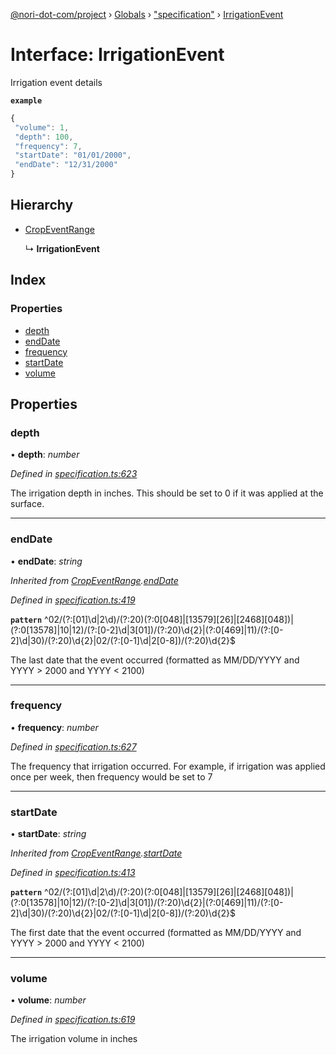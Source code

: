 [@nori-dot-com/project](../README.md) › [Globals](../globals.md) › ["specification"](../modules/_specification_.md) › [IrrigationEvent](_specification_.irrigationevent.md)

# Interface: IrrigationEvent

Irrigation event details

**`example`** 

```js
{
 "volume": 1,
 "depth": 100,
 "frequency": 7,
 "startDate": "01/01/2000",
 "endDate": "12/31/2000"
}
```

## Hierarchy

* [CropEventRange](_specification_.cropeventrange.md)

  ↳ **IrrigationEvent**

## Index

### Properties

* [depth](_specification_.irrigationevent.md#depth)
* [endDate](_specification_.irrigationevent.md#enddate)
* [frequency](_specification_.irrigationevent.md#frequency)
* [startDate](_specification_.irrigationevent.md#startdate)
* [volume](_specification_.irrigationevent.md#volume)

## Properties

###  depth

• **depth**: *number*

*Defined in [specification.ts:623](https://github.com/nori-dot-eco/nori-dot-com/blob/dae8aba/packages/project/src/specification.ts#L623)*

The irrigation depth in inches. This should be set to 0 if it was applied at the surface.

___

###  endDate

• **endDate**: *string*

*Inherited from [CropEventRange](_specification_.cropeventrange.md).[endDate](_specification_.cropeventrange.md#enddate)*

*Defined in [specification.ts:419](https://github.com/nori-dot-eco/nori-dot-com/blob/dae8aba/packages/project/src/specification.ts#L419)*

**`pattern`** ^02\/(?:[01]\d|2\d)\/(?:20)(?:0[048]|[13579][26]|[2468][048])|(?:0[13578]|10|12)\/(?:[0-2]\d|3[01])\/(?:20)\d{2}|(?:0[469]|11)\/(?:[0-2]\d|30)\/(?:20)\d{2}|02\/(?:[0-1]\d|2[0-8])\/(?:20)\d{2}$

The last date that the event occurred (formatted as MM/DD/YYYY and YYYY > 2000 and YYYY < 2100)

___

###  frequency

• **frequency**: *number*

*Defined in [specification.ts:627](https://github.com/nori-dot-eco/nori-dot-com/blob/dae8aba/packages/project/src/specification.ts#L627)*

The frequency that irrigation occurred. For example, if irrigation was applied once per week, then frequency would be set to 7

___

###  startDate

• **startDate**: *string*

*Inherited from [CropEventRange](_specification_.cropeventrange.md).[startDate](_specification_.cropeventrange.md#startdate)*

*Defined in [specification.ts:413](https://github.com/nori-dot-eco/nori-dot-com/blob/dae8aba/packages/project/src/specification.ts#L413)*

**`pattern`** ^02\/(?:[01]\d|2\d)\/(?:20)(?:0[048]|[13579][26]|[2468][048])|(?:0[13578]|10|12)\/(?:[0-2]\d|3[01])\/(?:20)\d{2}|(?:0[469]|11)\/(?:[0-2]\d|30)\/(?:20)\d{2}|02\/(?:[0-1]\d|2[0-8])\/(?:20)\d{2}$

The first date that the event occurred (formatted as MM/DD/YYYY and YYYY > 2000 and YYYY < 2100)

___

###  volume

• **volume**: *number*

*Defined in [specification.ts:619](https://github.com/nori-dot-eco/nori-dot-com/blob/dae8aba/packages/project/src/specification.ts#L619)*

The irrigation volume in inches
